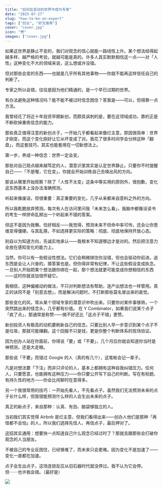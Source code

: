 ```yaml
---
title: "如何在变动的世界中成为专家"
date: "2025-07-27"
slug: "how-to-be-an-expert"
tags: ["创业", "好文推荐"]
cover: "cover.jpg"
icon: "😎"
images: ["cover.jpg"]
---
```

如果这世界是静止不变的，我们对观念的信心就能一路线性上升。某个想法经得起越多样、越严格的考验，就越可能是真的。许多人其实默默相信这一点——对「人性」这种变化不大的领域来说，这么想或许没错。



但对那些会变的东西——也就是几乎所有其他事物——你就不能再这样信任自己的判断了。



专家之所以会错，往往是因为他们精通的，是一个早已过期的世界。



有办法避免这种情况吗？能不能不被过时信念困住？答案是——可以，但得靠一点方法。



我曾经花了将近十年投资早期新创，而颇具讽刺的是，要在这领域成功，靠的正是不断砍掉重练信念的能力。



那些真正值得注意的新创点子，一开始几乎都看起来像烂主意，原因很简单：世界才刚变，而这个变化刚好让它从坏变成了对。我花了很多时间学会分辨这种「翻盘」，而这套技巧，其实也能套用在一切新想法上。



第一步，养成一种信念：世界一定会变。



那些对自己观点越来越笃定的人，潜意识里其实是认定世界静止。只要你不时提醒自己——「不是喔，它在变」，你就会开始训练自己去嗅出风的方向。



那该从哪里开始观察？除了「人性不太变」这条中等实用的原则外，很抱歉，变化这东西基本上没办法准确预测。



听起来像废话，但很重要：真正重要的变化，几乎从来都来自意料之外的方向。



所以我乾脆放弃预测。每次有人在访问里问我「未来怎么看」，我脑中都像没读书的考生一样拼命乱掰出一个听起来不错的答案。



但这不是因为我懒。恰好相反——我觉得，预测未来不但命中率可怜，还会让你思维变得僵硬。与其乱猜，不如选择更实际的策略：彻底、彻底地保持开放心态。



别自以为知道方向，先诚实地承认——我根本不知道哪边才是对的。然后把注意力全放在感知变化的能力上。



当然，你可以有一些假设性想法。它们会稍微绑住你没错，但也会驱动你前进。追东西是会让人兴奋的，猜答案也是。但你得非常有纪律，不让这些假设变成执念。
一旦别人开始把某个想法跟你绑在一起，那个想法就更可能变成你想相信的东西——这时你就该加倍怀疑它。



我相信，这种偏被动的做法，不只对判断想法有帮助，连产出想法也一样管用。真正的诀窍不是「刻意去想」，而是解决问题时，不打断那些莫名冒出来的直觉。



那些变化的风，常从某个领域专家的潜意识中吹出来。只要你对某件事够熟，一个突然跳出来的怪念头，几乎都有价值。
在 Y Combinator，如果我们说某个点子「疯了点」，那通常是称赞——搞不好还比「这点子不错」更赞。



新创投资人有极高的动机要刷新自己的信念。只要比别人早一步意识到某个点子不是垃圾，那就可能赚翻。这个回报不只是钱，更是你整个判断体系的现场验证。



因为创办人站在你面前，你得说「要」或「不要」，几个月后你就会知道你当时是神预测，还是大走眼。



那些说「不要」而错过 Google 的人（真的有几个），这笔帐会记一辈子。



凡是对想法要「下注」而非只评论的人，基本上都拥有这种自我纠错压力。任何人，只要愿意，也能拥有这种压力——你只要公开写下自己的判断。写在有标题、有持久性的地方——你会比闲聊时在意得多。



另一个我很常用的技巧：一开始先看人，不先看点子。虽然我们无法预测未来的点子长什么样，但我很能预测什么样的人会生出未来的点子。



真正的新点子，来自那种：认真、有劲、脑袋够独立的人。



当初我们其实觉得 Airbnb 是烂主意，但我们看得出来——创办人他们是那种「再怪都不会怕」的人，所以我们选择先信人、再信点子，最后押对了。



这招其实通用：想要快一点知道自己什么观念已经过时了？那就去跟那些会打破你观念的人当朋友。



不被自己的专业反困住，已经够难了，而未来只会更难。因为变化不是加速了——变化一直都在加速。



点子会生出点子，这场连锁反应从旧石器时代就没停过。我不认为它会停。
但⋯⋯也许我会错。（最好是）




![](https://prod-files-secure.s3.us-west-2.amazonaws.com/112d0858-5090-4d34-a606-b75eb8d65fd2/46476355-9cf3-4e99-9b7a-3531bc426380/1000202064.png?X-Amz-Algorithm=AWS4-HMAC-SHA256&X-Amz-Content-Sha256=UNSIGNED-PAYLOAD&X-Amz-Credential=ASIAZI2LB4663ZL26WVE%2F20250731%2Fus-west-2%2Fs3%2Faws4_request&X-Amz-Date=20250731T201558Z&X-Amz-Expires=3600&X-Amz-Security-Token=IQoJb3JpZ2luX2VjELT%2F%2F%2F%2F%2F%2F%2F%2F%2F%2FwEaCXVzLXdlc3QtMiJIMEYCIQDuLn%2BKdirmsCI%2FqUMgjfXhNxOBezKlGS2LTIPkgYnrggIhAIcMQX6%2Fqc6VV4J6cbNnMSrPsjRwUr0n1%2BkneR6TV0sdKogECN3%2F%2F%2F%2F%2F%2F%2F%2F%2F%2FwEQABoMNjM3NDIzMTgzODA1Igxo9PbpDfk11oWjAmkq3AMuq7rlzygK0ktErkAzPCkZF%2BWUduU%2BRWRfOM0kdrrXY5AblWdtxnI7%2FBJp0OSS4wcC6S8eTE6z%2B1%2F8zhSvyLLz87OaeUOczQ%2BkL5UyG2vNpGOGZqiN4gcylk%2FQHqTlZqFdAt0Ghx55cFFzVlT06eYTL%2BPGxZ9a4zv%2Bx0OVQL30cKb4ktRHy6mJduGSA0zT82PAV3PESy5d8S6SH7wu4dV33sYEfXB6809gXxrt2nX990nknM12NtOJa%2FJ9CwF6cUuMbQsp%2F6CNln3UmHHAgHk0QFqXZv%2F86fjgWhIULnxMppJrpl2LbK3Bp90B9iPr3UIKzUnr%2F70TGc5cMggYCeXl9%2B4qMFRpwzmK1G0LEixbRrVs%2BmNFYStNo8By8CuZm0pVXTlkF9U1PLoZkE8dRdig74kLj940ffOZBKUH3QMdviCsKAXVcnzs0h5H8Fk4jIdMFrwxZwMnwhEG7srtbDZUS2OmL5hQyLSrVghNydY1%2Fx27rFyflp9MrApjjdqbccK3BfDGpxTMyvvPGetCnLkjBQ1PU9%2FtgoUNWcCBiLm8%2Fuq7v4BDEnBj3f%2BQFhd6aqRMsopC%2FD%2BwwiP%2FVSUst242PAk5i%2Bhpp%2Bbk105NZ5Xz8rPMX%2BPsGFIDx1auVTCVi6%2FEBjqkAcyuEJFBkawAladMHYcJfjC062zxmanOhDCfP8kz5XNDrKPQ4VMp%2F3uVE3F7Qk7EG%2F3gGa50KWuUTKvKhextxDkLj1SJJNNOqNr%2FpsCSOimosYhcPfhz8LBitUaEASlCP5GIO70hSZDu4LKXSl4vj%2BeZwRc8sly4t44j50UKSbko%2BFe%2BId3gOYgz5vFyp3%2F6J1Y6TmHg6lktiBF0l%2BZE1YpMgPFG&X-Amz-Signature=5aa5f027438066dd99664577bbef0624c4b4ed5b9d14fb43372793abe8482eb2&X-Amz-SignedHeaders=host&x-amz-checksum-mode=ENABLED&x-id=GetObject)

